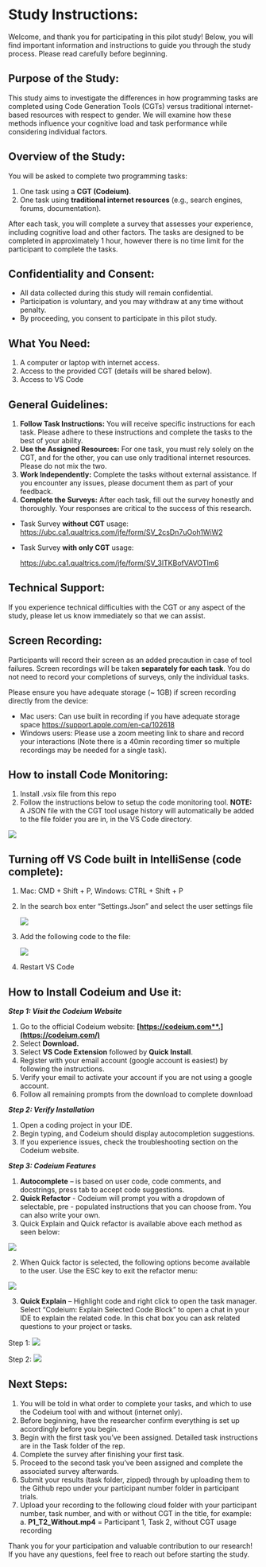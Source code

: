 # Study Instructions: 

Welcome, and thank you for participating in this pilot study! Below, you will find important information and instructions to guide you through the study process. Please read carefully before beginning. 

## Purpose of the Study: 

This study aims to investigate the differences in how programming tasks are completed using Code Generation Tools (CGTs) versus traditional internet-based resources with respect to gender. We will examine how these methods influence your cognitive load and task performance while considering individual factors. 

## Overview of the Study: 

You will be asked to complete two programming tasks:

1. One task using a **CGT (Codeium)**. 
1. One task using **traditional internet resources** (e.g., search engines, forums, documentation). 

After each task, you will complete a survey that assesses your experience, including cognitive load and other factors. The tasks are designed to be completed in approximately 1 hour, however there is no time limit for the participant to complete the tasks. 

## Confidentiality and Consent:

- All data collected during this study will remain confidential.
- Participation is voluntary, and you may withdraw at any time without penalty.
- By proceeding, you consent to participate in this pilot study. 

## What You Need: 

1. A computer or laptop with internet access.
1. Access to the provided CGT (details will be shared below). 
1. Access to VS Code 

## General Guidelines: 

1. **Follow Task Instructions:** You will receive specific instructions for each task. Please adhere to these instructions and complete the tasks to the best of your ability.
2. **Use the Assigned Resources:** For one task, you must rely solely on the CGT, and for the other, you can use only traditional internet resources. Please do not mix the two.
2. **Work Independently:** Complete the tasks without external assistance. If you encounter any issues, please document them as part of your feedback.
2. **Complete the Surveys:** After each task, fill out the survey honestly and thoroughly. Your responses are critical to the success of this research.
- Task Survey **without CGT** usage: [https://ubc.ca1.qualtrics.com/jfe/form/SV_2csDn7uOoh1WiW2 ](https://ubc.ca1.qualtrics.com/jfe/form/SV_2csDn7uOoh1WiW2)
- Task Survey **with only CGT** usage: 

  [https://ubc.ca1.qualtrics.com/jfe/form/SV_3lTKBofVAVOTlm6 ](https://ubc.ca1.qualtrics.com/jfe/form/SV_3lTKBofVAVOTlm6)

## Technical Support: 

If you experience technical difficulties with the CGT or any aspect of the study, please let us know immediately so that we can assist. 

## Screen Recording: 

Participants will record their screen as an added precaution in case of tool failures. Screen recordings will be taken **separately for each task**. You do not need to record your completions of surveys, only the individual tasks.

Please ensure you have adequate storage (~ 1GB) if screen recording directly from the device: 

- Mac users: Can use built in recording if you have adequate storage space [https://support.apple.com/en-ca/102618 ](https://support.apple.com/en-ca/102618)
- Windows users: Please use a zoom meeting link to share and record your interactions (Note there is a 40min recording timer so multiple recordings may be needed for a single task). 



## How to install Code Monitoring: 

1. Install .vsix file from this repo
2. Follow the instructions below to setup the code monitoring tool.
**NOTE:** A JSON file with the CGT tool usage history will automatically be added to the file folder you are in, in the VS Code directory.

![](Images/Aspose.Words.48a63ccf-6c3c-42ba-8b3c-5681de197d8b.001.jpeg)


## Turning off VS Code built in IntelliSense (code complete):

1. Mac: CMD + Shift + P, Windows: CTRL + Shift + P 
1. In the search box enter “Settings.Json” and select the user settings file 

   ![](Images/Aspose.Words.48a63ccf-6c3c-42ba-8b3c-5681de197d8b.002.png)

3. Add the following code to the file: 

   ![](Images/Aspose.Words.48a63ccf-6c3c-42ba-8b3c-5681de197d8b.003.png)

4. Restart VS Code 

## How to Install Codeium and Use it: 

***Step 1: Visit the Codeium Website***

1. Go to the official Codeium website: **[https://codeium.com**.](https://codeium.com/)**
1. Select **Download.** 
1. Select **VS Code Extension** followed by **Quick Install**. 
1. Register with your email account (google account is easiest) by following the instructions. 
1. Verify your email to activate your account if you are not using a google account. 
1. Follow all remaining prompts from the download to complete download

***Step 2: Verify Installation*** 

1. Open a coding project in your IDE. 
1. Begin typing, and Codeium should display autocompletion suggestions.
1. If you experience issues, check the troubleshooting section on the Codeium website. 

***Step 3: Codeium Features*** 

1. **Autocomplete** – is based on user code, code comments, and docstrings, press tab to accept code suggestions.
1. **Quick Refactor** - Codeium will prompt you with a dropdown of selectable, pre - populated instructions that you can choose from. You can also write your own.
1. Quick Explain and Quick refactor is available above each method as seen below: 

![](Images/Aspose.Words.48a63ccf-6c3c-42ba-8b3c-5681de197d8b.004.jpeg)

2. When Quick factor is selected, the following options become available to the user. Use the ESC key to exit the refactor menu: 

![](Images/Aspose.Words.48a63ccf-6c3c-42ba-8b3c-5681de197d8b.005.jpeg)

3. **Quick Explain** – Highlight code and right click to open the task manager. Select “Codeium: Explain Selected Code Block” to open a chat in your IDE to explain the related code. In this chat box you can ask related questions to your project or tasks. 

Step 1:  ![](Images/Aspose.Words.48a63ccf-6c3c-42ba-8b3c-5681de197d8b.006.jpeg)

Step 2:  ![](Images/Aspose.Words.48a63ccf-6c3c-42ba-8b3c-5681de197d8b.007.jpeg)

## Next Steps: 

1. You will be told in what order to complete your tasks, and which to use the Codeium tool with and without (internet only).  
2. Before beginning, have the researcher confirm everything is set up accordingly before you begin.  
3. Begin with the first task you’ve been assigned. Detailed task instructions are in the Task folder of the rep. 
4. Complete the survey after finishing your first task. 
5. Proceed to the second task you’ve been assigned and complete the associated survey afterwards. 
6. Submit your results (task folder, zipped) through by uploading them to the Github repo under your participant number folder in participant trials.
7. Upload your recording to the following cloud folder with your participant number, task number, and with or without CGT in the title, for example:
  a.  **P1\_T2\_Without.mp4** = Participant 1, Task 2, without CGT usage recording 

Thank you for your participation and valuable contribution to our research! If you have any questions, feel free to reach out before starting the study.
